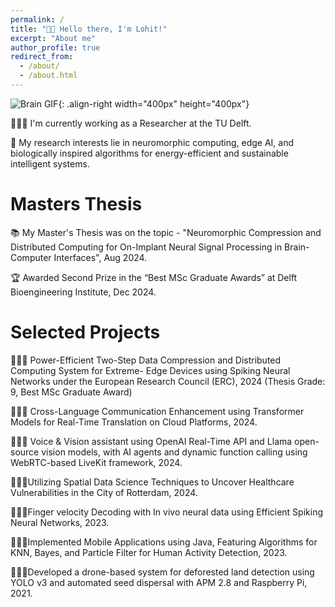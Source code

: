 ```yaml
---
permalink: /
title: "👋🏼 Hello there, I'm Lohit!"
excerpt: "About me"
author_profile: true
redirect_from: 
  - /about/
  - /about.html
---
```




![Brain GIF](https://i.giphy.com/media/v1.Y2lkPTc5MGI3NjExZGkwYjhrOGF1anFocnA0dmV5eGZzZGhhNGx5NHlycnRuaWJhbTRvbSZlcD12MV9pbnRlcm5hbF9naWZfYnlfaWQmY3Q9Zw/bfEJneSL2MkLe/giphy.gif){: .align-right width="400px" height="400px"}

👨🏻‍💻 I'm currently working as a Researcher at the TU Delft.

🔬 My research interests lie in neuromorphic computing, edge AI, and biologically inspired algorithms for energy-efficient and sustainable intelligent systems.

# Masters Thesis
📚 My Master's Thesis was on the topic - "Neuromorphic Compression and Distributed Computing for On-Implant Neural Signal Processing in Brain-Computer Interfaces", Aug 2024.

🏆 Awarded Second Prize in the “Best MSc Graduate Awards” at Delft Bioengineering Institute, Dec 2024.

# Selected Projects
👩🏻‍💻 Power-Efficient Two-Step Data Compression and Distributed Computing System for Extreme-
Edge Devices using Spiking Neural Networks under the European Research Council (ERC), 2024
(Thesis Grade: 9, Best MSc Graduate Award)

👩🏻‍💻 Cross-Language Communication Enhancement using Transformer Models for Real-Time
Translation on Cloud Platforms, 2024.

👩🏻‍💻 Voice & Vision assistant using OpenAI Real-Time API and Llama open-source vision models,
with AI agents and dynamic function calling using WebRTC-based LiveKit framework, 2024.

👩🏻‍💻Utilizing Spatial Data Science Techniques to Uncover Healthcare Vulnerabilities in the City of
Rotterdam, 2024.

👩🏻‍💻Finger velocity Decoding with In vivo neural data using Efficient Spiking Neural Networks, 2023.

👩🏻‍💻Implemented Mobile Applications using Java, Featuring Algorithms for KNN, Bayes, and Particle
Filter for Human Activity Detection, 2023.

👩🏻‍💻Developed a drone-based system for deforested land detection using YOLO v3 and automated
seed dispersal with APM 2.8 and Raspberry Pi, 2021.
<!-- # Selected Experience

## 🤖 Open Source Contributions
I have experience contributing to [Arena Bench](https://github.com/Arena-Rosnav) a large open-source project for robotic obstacle avoidance using Deep Reinforcement Learning.

Moreover, I have published a [respective paper](https://sudo-boris.github.io/publication/2022-Arena-Bench) at the IROS conference and in the Robotics and Automation Letters (RA-L) journal.

## 📜 Reimplementing and Reproducing Papers
I have experience with independent research. I have implemented the Reward Constrained Policy Optimization paper into stable-baselines3 PPO and reproduced the original results by running and tracking experiments.

To accompany this work, I have submitted a blog post to the **ICLR** Blogposts Track communicating the paper's theory and my results.

Feel free to look at my specific [portfolio entry](https://sudo-boris.github.io/portfolio/RCPPO/).

## 👨🏻‍🔬 Professional Experience
Currently I am working as a **Student Researcher** at the Reliable Multimodal AI Lab at the TU Darmstadt under the supervision of Prof. Marcus Rohrbach working on **Generative Video-Language Modelling**.
Additionally, I have professional experience working as an **Applied Machine Learning Student Researcher** at the Fraunhofer Heinrich Hertz Institute. \
There I worked on dynamic traffic flow forecasting using Graph Neural Networks.

## 📚 Teaching and Community Contributions
To further contribute to the Machine Learning community, I have a [YouTube](https://www.youtube.com/@borismeinardus) and [Medium](https://medium.com/@boris.meinardus) channel where I publish educational Machine Learning content. -->
